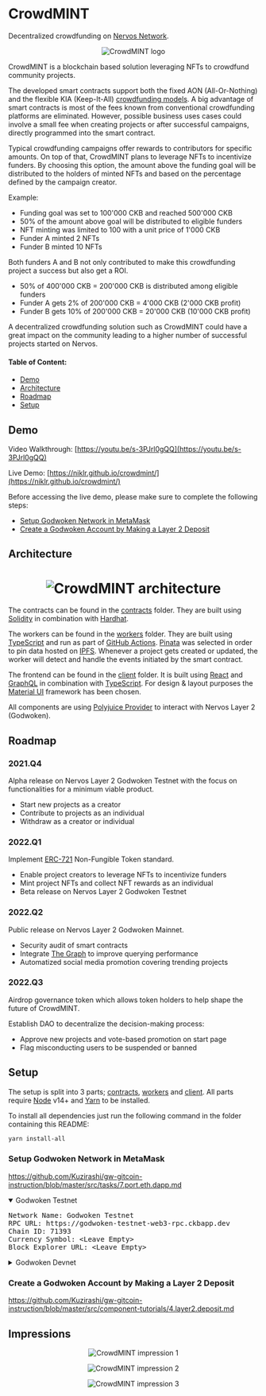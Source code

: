 # CrowdMINT

Decentralized crowdfunding on [Nervos Network](https://www.nervos.org/).

<p align="center">
	<img src="assets/logo_text.png" alt="CrowdMINT logo">
</p>

CrowdMINT is a blockchain based solution leveraging NFTs to crowdfund community projects.

The developed smart contracts support both the fixed AON (All-Or-Nothing) and the flexible KIA (Keep-It-All) [crowdfunding models](https://www.researchgate.net/publication/272306935_Crowdfunding_Models_Keep-it-All_vs_All-or-Nothing).
A big advantage of smart contracts is most of the fees known from conventional crowdfunding platforms are eliminated.
However, possible business uses cases could involve a small fee when creating projects or after successful campaigns, directly programmed into the smart contract.

Typical crowdfunding campaigns offer rewards to contributors for specific amounts. On top of that, CrowdMINT plans to leverage NFTs to incentivize funders.
By choosing this option, the amount above the funding goal will be distributed to the holders of minted NFTs and based on the percentage defined by the campaign creator.

Example:

- Funding goal was set to 100'000 CKB and reached 500'000 CKB
- 50% of the amount above goal will be distributed to eligible funders
- NFT minting was limited to 100 with a unit price of 1'000 CKB
- Funder A minted 2 NFTs
- Funder B minted 10 NFTs

Both funders A and B not only contributed to make this crowdfunding project a success but also get a ROI.

- 50% of 400'000 CKB = 200'000 CKB is distributed among eligible funders
- Funder A gets 2% of 200'000 CKB = 4'000 CKB (2'000 CKB profit)
- Funder B gets 10% of 200'000 CKB = 20'000 CKB (10'000 CKB profit)

A decentralized crowdfunding solution such as CrowdMINT could have a great impact on the community leading to a higher number of successful projects started on Nervos.

#### Table of Content:
* [Demo](#demo)
* [Architecture](#architecture)
* [Roadmap](#roadmap)
* [Setup](#setup)

## Demo <a name="demo"></a>

Video Walkthrough: [https://youtu.be/s-3PJrl0gQQ](https://youtu.be/s-3PJrl0gQQ)

Live Demo: [https://niklr.github.io/crowdmint/](https://niklr.github.io/crowdmint/)

Before accessing the live demo, please make sure to complete the following steps:
- [Setup Godwoken Network in MetaMask](#metamask)
- [Create a Godwoken Account by Making a Layer 2 Deposit](#deposit)

## Architecture <a name="architecture"></a>

<h1 align="center">
	<img src="assets/architecture.png" alt="CrowdMINT architecture">
</h1>

The contracts can be found in the [contracts](/contracts) folder.
They are built using [Solidity](https://docs.soliditylang.org/en/v0.7.6/) in combination with [Hardhat](https://hardhat.org/).

The workers can be found in the [workers](/workers) folder. 
They are built using [TypeScript](https://www.typescriptlang.org/) and run as part of [GitHub Actions](https://github.com/features/actions).
[Pinata](https://www.pinata.cloud/) was selected in order to pin data hosted on [IPFS](https://ipfs.io/).
Whenever a project gets created or updated, the worker will detect and handle the events initiated by the smart contract.

The frontend can be found in the [client](/client) folder. 
It is built using [React](https://reactjs.org/) and [GraphQL](https://graphql.org/) in combination with [TypeScript](https://www.typescriptlang.org/). 
For design & layout purposes the [Material UI](https://mui.com/) framework has been chosen.

All components are using [Polyjuice Provider](https://github.com/nervosnetwork/polyjuice-provider) to interact with Nervos Layer 2 (Godwoken).

## Roadmap <a name="roadmap"></a>

### 2021.Q4
Alpha release on Nervos Layer 2 Godwoken Testnet with the focus on functionalities for a minimum viable product.

- Start new projects as a creator
- Contribute to projects as an individual
- Withdraw as a creator or individual

### 2022.Q1
Implement [ERC-721](https://ethereum.org/en/developers/docs/standards/tokens/erc-721/) Non-Fungible Token standard.

- Enable project creators to leverage NFTs to incentivize funders
- Mint project NFTs and collect NFT rewards as an individual
- Beta release on Nervos Layer 2 Godwoken Testnet

### 2022.Q2
Public release on Nervos Layer 2 Godwoken Mainnet.

- Security audit of smart contracts
- Integrate [The Graph](https://thegraph.com/en/) to improve querying performance
- Automatized social media promotion covering trending projects

### 2022.Q3
Airdrop governance token which allows token holders to help shape the future of CrowdMINT.

Establish DAO to decentralize the decision-making process:
- Approve new projects and vote-based promotion on start page
- Flag misconducting users to be suspended or banned 

## Setup <a name="setup"></a>

The setup is split into 3 parts; [contracts](/contracts), [workers](/workers) and [client](/client). All parts require [Node](https://nodejs.org/en/) v14+ and [Yarn](https://yarnpkg.com/getting-started/install) to be installed.

To install all dependencies just run the following command in the folder containing this README:

```bash
yarn install-all
```

### Setup Godwoken Network in MetaMask <a name="metamask"></a>
https://github.com/Kuzirashi/gw-gitcoin-instruction/blob/master/src/tasks/7.port.eth.dapp.md

<details open>
<summary>Godwoken Testnet</summary>
<pre>
Network Name: Godwoken Testnet
RPC URL: https://godwoken-testnet-web3-rpc.ckbapp.dev
Chain ID: 71393
Currency Symbol: &lt;Leave Empty&gt;
Block Explorer URL: &lt;Leave Empty&gt;
</pre>
</details>

<details>
<summary>Godwoken Devnet</summary>
<pre>
Network Name: Godwoken Devnet
RPC URL: http://localhost:8024
Chain ID: 1024777
Currency Symbol: &lt;Leave Empty&gt;
Block Explorer URL: &lt;Leave Empty&gt;
</pre>
</details>

### Create a Godwoken Account by Making a Layer 2 Deposit <a name="deposit"></a>
https://github.com/Kuzirashi/gw-gitcoin-instruction/blob/master/src/component-tutorials/4.layer2.deposit.md

## Impressions

<p align="center">
	<img src="assets/impression_1.png" alt="CrowdMINT impression 1">
</p>

<p align="center">
	<img src="assets/impression_2.png" alt="CrowdMINT impression 2">
</p>

<p align="center">
	<img src="assets/impression_3.png" alt="CrowdMINT impression 3">
</p>